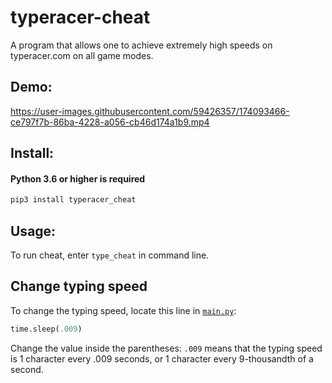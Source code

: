 # typeracer-cheat
A program that allows one to achieve extremely high speeds on typeracer.com on all game modes.

## Demo:
https://user-images.githubusercontent.com/59426357/174093466-ce797f7b-86ba-4228-a056-cb46d174a1b9.mp4

## Install:
#### Python 3.6 or higher is required
```sh
pip3 install typeracer_cheat
```

## Usage:
To run cheat, enter `type_cheat` in command line.


## Change typing speed
To change the typing speed, locate this line in [`main.py`](https://github.com/RoastSea8/typeracer-cheat/blob/master/typeracer_cheat/main.py):
```python
time.sleep(.009)
```
Change the value inside the parentheses: `.009` means that the typing speed is 1 character every .009 seconds, or 1 character every 9-thousandth of a second.
